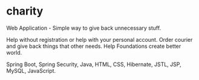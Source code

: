 # charity
Web Application - Simple way to give back unnecessary stuff.

Help without registration or help with your personal account. Order courier and give back things that other needs. Help Foundations create better world.

Spring Boot, Spring Security, Java, HTML, CSS, Hibernate, JSTL, JSP, MySQL, JavaScript.
